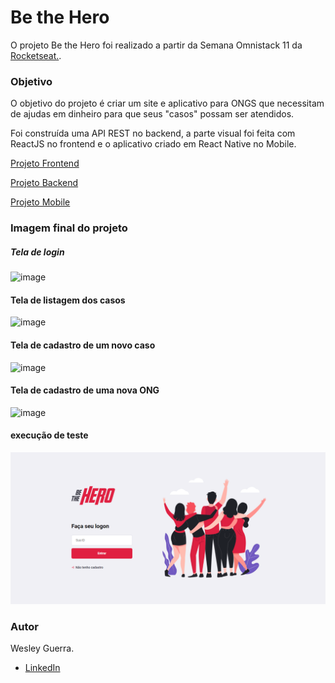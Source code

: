 # Be the Hero

O projeto Be the Hero foi realizado a partir da Semana Omnistack 11 da [Rocketseat.](https://rocketseat.com.br/).

### Objetivo

O objetivo do projeto é criar um site e aplicativo para ONGS que necessitam de ajudas em dinheiro para que seus "casos" possam ser atendidos.

Foi construída uma API REST no backend, a parte visual foi feita com ReactJS no frontend e o aplicativo criado em React Native no Mobile.

[Projeto Frontend](https://github.com/ildaneta/semanaomnistack11/tree/master/Aulas/Frontend)

[Projeto Backend](https://github.com/ildaneta/semanaomnistack11/tree/master/Aulas/Backend)

[Projeto Mobile](https://github.com/ildaneta/semanaomnistack11/tree/master/Aulas/Mobile)

### Imagem final do projeto

##### Tela de login

![image](https://user-images.githubusercontent.com/21963291/78191977-8f145680-744d-11ea-9be2-ab61bf623a78.png)

#### Tela de listagem dos casos

![image](https://user-images.githubusercontent.com/21963291/78192075-c2ef7c00-744d-11ea-8a78-956201c95f66.png) 

#### Tela de cadastro de um novo caso

![image](https://user-images.githubusercontent.com/21963291/78192106-d4d11f00-744d-11ea-9216-3d3d27b473c8.png) 

#### Tela de cadastro de uma nova ONG

![image](https://user-images.githubusercontent.com/21963291/78192138-e9adb280-744d-11ea-8f2a-06c9de997e26.png) 

#### execução de teste

  <img src="TheBeHero.gif" >

### Autor

Wesley Guerra.

- [LinkedIn](https://www.linkedin.com/in/wgmssa/)
